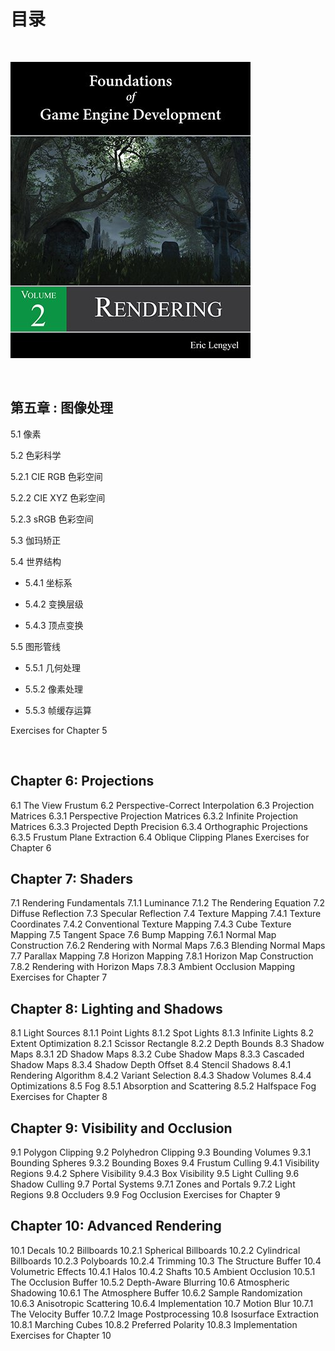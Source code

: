 # 目录
<br />

![](media/cover.jpeg)

<br />

## 第五章 : 图像处理

5.1 像素

5.2 色彩科学

  5.2.1 CIE RGB 色彩空间

  5.2.2 CIE XYZ 色彩空间

  5.2.3 sRGB 色彩空间

5.3 伽玛矫正

5.4 世界结构

- 5.4.1 坐标系
  
- 5.4.2 变换层级
  
- 5.4.3 顶点变换
  
5.5 图形管线

- 5.5.1 几何处理

- 5.5.2 像素处理

- 5.5.3 帧缓存运算

Exercises for Chapter 5

<br />

## Chapter 6: Projections

6.1 The View Frustum
6.2 Perspective-Correct Interpolation
6.3 Projection Matrices
6.3.1 Perspective Projection Matrices
6.3.2 Infinite Projection Matrices
6.3.3 Projected Depth Precision
6.3.4 Orthographic Projections
6.3.5 Frustum Plane Extraction
6.4 Oblique Clipping Planes
Exercises for Chapter 6

## Chapter 7: Shaders

7.1 Rendering Fundamentals
7.1.1 Luminance
7.1.2 The Rendering Equation
7.2 Diffuse Reflection
7.3 Specular Reflection
7.4 Texture Mapping
7.4.1 Texture Coordinates
7.4.2 Conventional Texture Mapping
7.4.3 Cube Texture Mapping
7.5 Tangent Space
7.6 Bump Mapping
7.6.1 Normal Map Construction
7.6.2 Rendering with Normal Maps
7.6.3 Blending Normal Maps
7.7 Parallax Mapping
7.8 Horizon Mapping
7.8.1 Horizon Map Construction
7.8.2 Rendering with Horizon Maps
7.8.3 Ambient Occlusion Mapping
Exercises for Chapter 7

## Chapter 8: Lighting and Shadows

8.1 Light Sources
8.1.1 Point Lights
8.1.2 Spot Lights
8.1.3 Infinite Lights
8.2 Extent Optimization
8.2.1 Scissor Rectangle
8.2.2 Depth Bounds
8.3 Shadow Maps
8.3.1 2D Shadow Maps
8.3.2 Cube Shadow Maps
8.3.3 Cascaded Shadow Maps
8.3.4 Shadow Depth Offset
8.4 Stencil Shadows
8.4.1 Rendering Algorithm
8.4.2 Variant Selection
8.4.3 Shadow Volumes
8.4.4 Optimizations
8.5 Fog
8.5.1 Absorption and Scattering
8.5.2 Halfspace Fog
Exercises for Chapter 8

## Chapter 9: Visibility and Occlusion

9.1 Polygon Clipping
9.2 Polyhedron Clipping
9.3 Bounding Volumes
9.3.1 Bounding Spheres
9.3.2 Bounding Boxes
9.4 Frustum Culling
9.4.1 Visibility Regions
9.4.2 Sphere Visibility
9.4.3 Box Visibility
9.5 Light Culling
9.6 Shadow Culling
9.7 Portal Systems
9.7.1 Zones and Portals
9.7.2 Light Regions
9.8 Occluders
9.9 Fog Occlusion
Exercises for Chapter 9

## Chapter 10: Advanced Rendering

10.1 Decals
10.2 Billboards
10.2.1 Spherical Billboards
10.2.2 Cylindrical Billboards
10.2.3 Polyboards
10.2.4 Trimming
10.3 The Structure Buffer
10.4 Volumetric Effects
10.4.1 Halos
10.4.2 Shafts
10.5 Ambient Occlusion
10.5.1 The Occlusion Buffer
10.5.2 Depth-Aware Blurring
10.6 Atmospheric Shadowing
10.6.1 The Atmosphere Buffer
10.6.2 Sample Randomization
10.6.3 Anisotropic Scattering
10.6.4 Implementation
10.7 Motion Blur
10.7.1 The Velocity Buffer
10.7.2 Image Postprocessing
10.8 Isosurface Extraction
10.8.1 Marching Cubes
10.8.2 Preferred Polarity
10.8.3 Implementation
Exercises for Chapter 10
